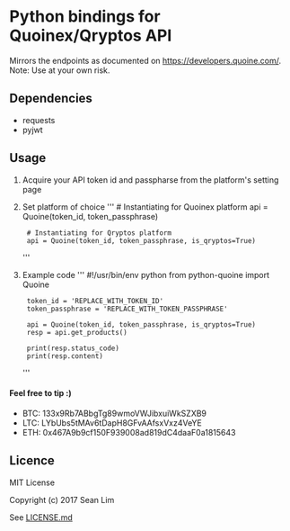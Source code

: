 # Python bindings for Quoinex/Qryptos API

Mirrors the endpoints as documented on https://developers.quoine.com/.
Note: Use at your own risk.

## Dependencies
- requests
- pyjwt

## Usage

1. Acquire your API token id and passpharse from the platform's setting page
2. Set platform of choice
    '''
        # Instantiating for Quoinex platform
        api = Quoine(token_id, token_passphrase)

        # Instantiating for Qryptos platform
        api = Quoine(token_id, token_passphrase, is_qryptos=True)
    '''
3. Example code
    '''
        #!/usr/bin/env python
        from python-quoine import Quoine

        token_id = 'REPLACE_WITH_TOKEN_ID'
        token_passphrase = 'REPLACE_WITH_TOKEN_PASSPHRASE'

        api = Quoine(token_id, token_passphrase, is_qryptos=True)
        resp = api.get_products()

        print(resp.status_code)
        print(resp.content)
    '''

#### Feel free to tip :)

- BTC: 133x9Rb7ABbgTg89wmoVWJibxuiWkSZXB9
- LTC: LYbUbs5tMAv6tDapH8GFvAAfsxVxz4VeYE
- ETH: 0x467A9b9cf150F939008ad819dC4daaF0a1815643

## Licence

MIT License

Copyright (c) 2017 Sean Lim

See [LICENSE.md](LICENSE.md)
